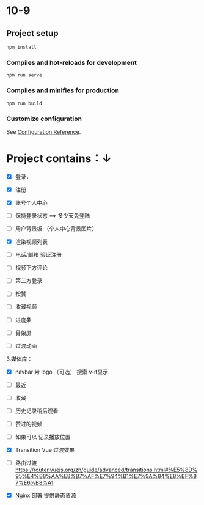 # 10-9

## Project setup
```
npm install
```

### Compiles and hot-reloads for development
```
npm run serve
```

### Compiles and minifies for production
```
npm run build
```

### Customize configuration
See [Configuration Reference](https://cli.vuejs.org/config/).

# Project contains：↓

- [x] 登录，
- [x] 注册
- [x] 账号个人中心
- [ ] 保持登录状态 ==> 多少天免登陆
- [ ] 用户背景板 （个人中心背景图片）
- [x] 渲染视频列表
- [ ] 电话/邮箱 验证注册
- [ ] 视频下方评论
- [ ] 第三方登录
- [ ] 按赞


- [ ] 收藏视频

- [ ] 进度条


- [ ] 骨架屏
- [ ] 过渡动画



3.媒体库：

- [x] navbar 带 logo （可选） 搜索 v-if显示


- [ ] 最近


- [ ] 收藏


- [ ] 历史记录稍后观看


- [ ] 赞过的视频




- [ ] 如果可以 记录播放位置
- [x] Transition Vue 过渡效果
- [ ] 路由过渡 <https://router.vuejs.org/zh/guide/advanced/transitions.html#%E5%8D%95%E4%B8%AA%E8%B7%AF%E7%94%B1%E7%9A%84%E8%BF%87%E6%B8%A1>
- [x] Nginx 部署 提供静态资源